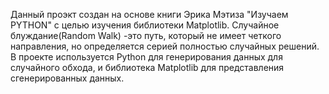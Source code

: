 Данный проэкт создан на основе книги Эрика Мэтиза "Изучаем PYTHON" с целью изучения библиотеки Matplotlib.
Случайное блуждание(Random Walk) -это путь, который не имеет четкого направления, но определяется серией полностью случайных решений.
В проекте используется Python для генерирования данных для случайного обхода, и библиотека Matplotlib для представления сгенерированных данных.
